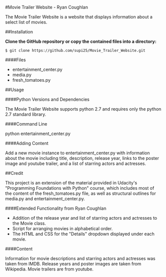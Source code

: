 #Movie Trailer Website - Ryan Coughlan

The Movie Trailer Website is a website that displays information about a select list of movies.

##Installation

**Clone the GitHub repository or copy the contained files into a directory:**

`$ git clone https://github.com/supi25/Movie_Trailer_Website.git`

####Files

- entertainment_center.py
- media.py
- fresh_tomatoes.py

##Usage

####Python Versions and Dependencies

The Movie Trailer Website supports python 2.7 and requires only the python 2.7 standard library.

####Command Line

python entertainment_center.py

####Adding Content

Add a new movie instance to entertainment_center.py with information about the movie including title, description, release year, links to the poster image and youtube trailer, and a list of starring actors and actresses.

##Credit

This project is an extension of the material provided in Udacity's "Programming Foundations with Python" course, which includes most of the content of the fresh_tomatoes.py file, as well as structural outlines for media.py and entertainment_center.py.

####Extended Functionality from Ryan Coughlan

- Addition of the release year and list of starring actors and actresses to the Movie class.
- Script for arranging movies in alphabetical order.
- The HTML and CSS for the "Details" dropdown displayed under each movie.

####Content

Information for movie descriptions and starring actors and actresses was taken from IMDB. Release years and poster images are taken from Wikipedia. Movie trailers are from youtube.
